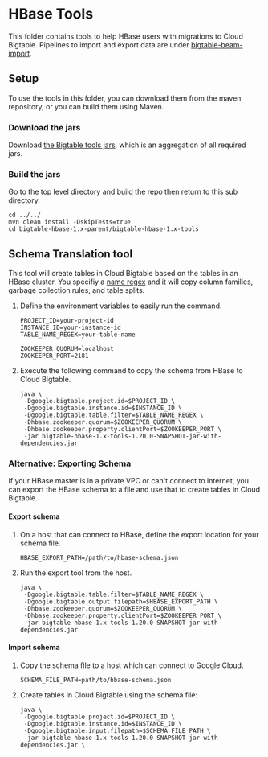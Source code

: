 # HBase Tools

This folder contains tools to help HBase users with migrations to Cloud Bigtable.
Pipelines to import and export data are under [bigtable-beam-import](bigtable-dataflow-parent/bigtable-beam-import/README.md).

## Setup 

To use the tools in this folder, you can download them from the maven repository, or
you can build them using Maven.

[//]: # ({x-version-update-start:bigtable-dataflow-parent:released})
### Download the jars

Download [the Bigtable tools jars](http://search.maven.org/remotecontent?filepath=com/google/cloud/bigtable/bigtable-hbase-1.x-tools/1.20.0/bigtable-hbase-1.x-tools-1.20.0-shaded.jar), which is an aggregation of all required jars.

### Build the jars
Go to the top level directory and build the repo then return to this sub directory.

```
cd ../../
mvn clean install -DskipTests=true
cd bigtable-hbase-1.x-parent/bigtable-hbase-1.x-tools
```

## Schema Translation tool 
This tool will create tables in Cloud Bigtable based on the tables in an HBase cluster.
You specifiy a [name regex](https://docs.oracle.com/javase/8/docs/api/java/util/regex/Pattern.html?is-external=true)
and it will copy column families, garbage collection rules,
and table splits.

1. Define the environment variables to easily run the command.
    ```
    PROJECT_ID=your-project-id
    INSTANCE_ID=your-instance-id
    TABLE_NAME_REGEX=your-table-name
    
    ZOOKEEPER_QUORUM=localhost
    ZOOKEEPER_PORT=2181
    ```
1. Execute the following command to copy the schema from HBase to Cloud Bigtable.
    ```
    java \
     -Dgoogle.bigtable.project.id=$PROJECT_ID \
     -Dgoogle.bigtable.instance.id=$INSTANCE_ID \
     -Dgoogle.bigtable.table.filter=$TABLE_NAME_REGEX \
     -Dhbase.zookeeper.quorum=$ZOOKEEPER_QUORUM \
     -Dhbase.zookeeper.property.clientPort=$ZOOKEEPER_PORT \
     -jar bigtable-hbase-1.x-tools-1.20.0-SNAPSHOT-jar-with-dependencies.jar
    ```

### Alternative: Exporting Schema

If your HBase master is in a private VPC or can't connect to internet, you can
export the HBase schema to a file and use that to create tables in Cloud Bigtable.


#### Export schema

1. On a host that can connect to HBase, define the export location for your schema file.
    ```
    HBASE_EXPORT_PATH=/path/to/hbase-schema.json
    ```
1. Run the export tool from the host.
    ```
    java \
     -Dgoogle.bigtable.table.filter=$TABLE_NAME_REGEX \
     -Dgoogle.bigtable.output.filepath=$HBASE_EXPORT_PATH \
     -Dhbase.zookeeper.quorum=$ZOOKEEPER_QUORUM \
     -Dhbase.zookeeper.property.clientPort=$ZOOKEEPER_PORT \
     -jar bigtable-hbase-1.x-tools-1.20.0-SNAPSHOT-jar-with-dependencies.jar
    ```

#### Import schema

1. Copy the schema file to a host which can connect to Google Cloud.
   ```
   SCHEMA_FILE_PATH=path/to/hbase-schema.json
   ```

1. Create tables in Cloud Bigtable using the schema file:
    ```
    java \
     -Dgoogle.bigtable.project.id=$PROJECT_ID \
     -Dgoogle.bigtable.instance.id=$INSTANCE_ID \
     -Dgoogle.bigtable.input.filepath=$SCHEMA_FILE_PATH \
     -jar bigtable-hbase-1.x-tools-1.20.0-SNAPSHOT-jar-with-dependencies.jar \
    ```
